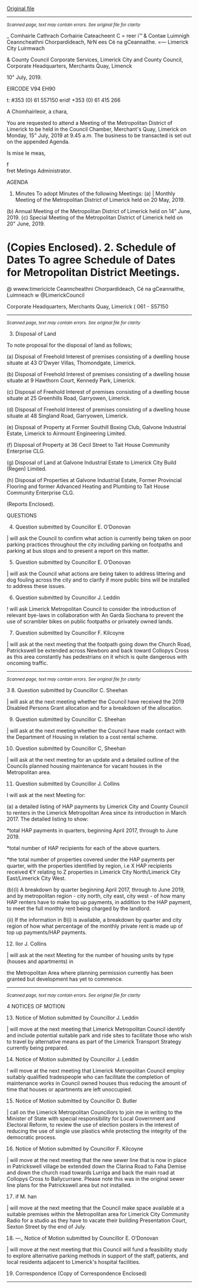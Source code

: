 [Original file](https://www.limerick.ie/sites/default/files/media/documents/2019-07/00%20Agenda%2015th%20July%202019.pdf)

---
*<small>Scanned page, text may contain errors. See original file for clarity</small>*  

_ Comhairle Cathrach Corhairie Cateacheent C = reer
i™ & Contae Luimnigh Ceanncheathni Chorpardideach,
NrN ees Cé na gCeannaithe.
=— Limerick City Luirmwach

& County Council
Corporate Services,
Limerick City and County Council,
Corporate Headquarters,
Merchants Quay,
Limenck

10" July, 2019.

EIRCODE V94 EH90

t: #353 (0) 61 557150
erid! +353 (0) 61 415 266

A Chomhairleoir, a chara,

You are requested to attend a Meeting of the Metropolitan District of Limerick to be held in the
Council Chamber, Merchant's Quay, Limerick on Monday, 15" July, 2019 at 9.45 a.m. The business
to be transacted is set out on the appended Agenda.

Is mise le meas,

f\
fret
Metings Administrator.

AGENDA
1. Minutes
To adopt Minutes of the following Meetings:
(a) | Monthly Meeting of the Metropolitan District of Limerick held on 20 May, 2019.

(b) Annual Meeting of the Metropolitan District of Limerick held on 14" June, 2019.
{c) Special Meeting of the Metropolitan District of Limerick held on 20" June, 2019.

(Copies Enclosed).
2. Schedule of Dates
To agree Schedule of Dates for Metropolitan District Meetings.
=
@ wwew.timericicte
Ceanncheathni Chorpardideach, Cé na gCeannaithe, Luimneach w @LimerickCouncil

Corporate Headquarters, Merchants Quay, Limerick ( 061 - S57150


---
*<small>Scanned page, text may contain errors. See original file for clarity</small>*  

3. Disposal of Land

To note proposal for the disposal of land as follows;

(a) Disposal of Freehold Interest of premises consisting of a dwelling house situate at 43
O'Dwyer Villas, Thomondgate, Limerick.

(b) Disposal of Freehold Interest of premises consisting of a dwelling house situate at 9
Hawthorn Court, Kennedy Park, Limerick.

(c) Disposal of Freehold Interest of premises consisting of a dwelling house situate at 25
Greenhills Road, Garryowen, Limerick.

(d) Disposal of Freehold Interest of premises consisting of a dwelling house situate at 48 Singland
Road, Garryowen, Limerick.

(e) Disposal of Property at Former Southill Boxing Club, Galvone Industrial Estate, Limerick to
Airmount Engineering Limited.

(f) Disposal of Property at 36 Cecil Street to Tait House Community Enterprise CLG.

(g) Disposal of Land at Galvone Industrial Estate to Limerick City Build (Regen) Limited.

(h) Disposal of Properties at Galvone Industrial Estate, Former Provincial Flooring and former
Advanced Heating and Plumbing to Tait House Community Enterprise CLG.

(Reports Enclosed).

QUESTIONS

4. Question submitted by Councillor E. O’Donovan

| will ask the Council to confirm what action is currently being taken on poor parking practices
throughout the city including parking on footpaths and parking at bus stops and to present a report
on this matter.

5. Question submitted by Councillor E. O’Donovan

| will ask the Council what actions are being taken to address littering and dog fouling across the city
and to clarify if more public bins will be installed to address these issues.

6. Question submitted by Councillor J. Leddin

! will ask Limerick Metropolitan Council to consider the introduction of relevant bye-laws in
collaboration with An Garda Siochana to prevent the use of scrambler bikes on public footpaths or
privately owned lands.

7. Question submitted by Councillor F. Kilcoyne

| will ask at the next meeting that the footpath going down the Church Road, Patrickswell be
extended across Newboro and back toward Collopys Cross as this area constantly has pedestrians
on it which is quite dangerous with oncoming traffic.


---
*<small>Scanned page, text may contain errors. See original file for clarity</small>*  

3
8. Question submitted by Councillor C. Sheehan

| will ask at the next meeting whether the Council have received the 2019 Disabled Persons Grant
allocation and for a breakdown of the allocation.

9. Question submitted by Councillor C. Sheehan

| will ask at the next meeting whether the Council have made contact with the Department of
Housing in relation to a cost rental scheme.

10. Question submitted by Councillor C, Sheehan

| will ask at the next meeting for an update and a detailed outline of the Councils planned housing
maintenance for vacant houses in the Metropolitan area.

11. Question submitted by Councillor J. Collins

I will ask at the next Meeting for:

(a) a detailed listing of HAP payments by Limerick City and County Council to renters in the Limerick
Metropolitan Area since its introduction in March 2017. The detailed listing to show:

*total HAP payments in quarters, beginning April 2017, through to June 2019.

*total number of HAP recipients for each of the above quarters.

*the total number of properties covered under the HAP payments per quarter, with the properties
identified by region, i.e X HAP recipients received €Y relating to Z properties in Limerick City
North/Limerick City East/Limerick City West.

(b)(i) A breakdown by quarter beginning April 2017, through to June 2019, and by metropolitan
region - city north, city east, city west - of how many HAP renters have to make top up payments,
in addition to the HAP payment, to meet the full monthly rent being charged by the landlord.

{ii) If the information in B(i) is available, a breakdown by quarter and city region of how what
percentage of the monthly private rent is made up of top up payments/HAP payments.

12. llor J. Collins

| will ask at the next Meeting for the number of housing units by type (houses and apartments) in

the Metropolitan Area where planning permission currently has been granted but development has
yet to commence.


---
*<small>Scanned page, text may contain errors. See original file for clarity</small>*  

4
NOTICES OF MOTION

13. Notice of Motion submitted by Councillor J. Leddin

| will move at the next meeting that Limerick Metropolitan Council identify and include potential
suitable park and ride sites to facilitate those who wish to travel by alternative means as part of the
Limerick Transport Strategy currently being prepared.

14. Notice of Motion submitted by Councillor J. Leddin

! will move at the next meeting that Limerick Metropolitan Council employ suitably qualified
tradespeople who can facilitate the completion of maintenance works in Council owned houses thus
reducing the amount of time that houses or apartments are left unoccupied.

15. Notice of Motion submitted by Councillor D. Butler

| call on the Limerick Metropolitan Councillors to join me in writing to the Minister of State with
special responsibility for Local Government and Electoral Reform, to review the use of election
posters in the interest of reducing the use of single use plastics while protecting the integrity of the
democratic process.

16. Notice of Motion submitted by Councillor F. Kilcoyne

| will move at the next meeting that the new sewer line that is now in place in Patrickswell village be
extended down the Clarina Road to Faha Demise and down the church road towards Lurriga and
back the main road at Collopys Cross to Ballycurrane. Please note this was in the original sewer
line plans for the Patrickswell area but not installed.

17. if M. han

| will move at the next meeting that the Council make space available at a suitable premises within
the Metropolitan area for Limerick City Community Radio for a studio as they have to vacate their
building Presentation Court, Sexton Street by the end of July.

18. —_ Notice of Motion submitted by Councillor E. O’Donovan

| will move at the next meeting that this Council will fund a feasibility study to explore alternative
parking methods in support of the staff, patients, and local residents adjacent to Limerick's hospital
facilities.

19. Correspondence
(Copy of Correspondence Enclosed)


---
